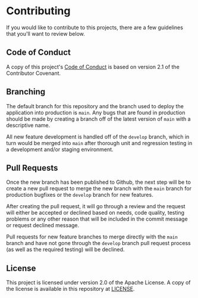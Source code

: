 # Contributing

If you would like to contribute to this projects, there are a few guidelines
that you'll want to review below.

## Code of Conduct

A copy of this project's [Code of Conduct](CODE_OF_CONDUCT.md) is based on
version 2.1 of the Contributor Covenant.

## Branching

The default branch for this repository and the branch used to deploy the
application into production is `main`. Any bugs that are found in production
should be made by creating a branch off of the latest version of `main` with
a descriptive name.

All new feature development is handled off of the `develop` branch, which in
turn would be merged into `main` after thorough unit and regression testing
in a development and/or staging environment.

## Pull Requests

Once the new branch has been published to Github, the next step will be to
create a new pull request to merge the new branch with the `main` branch for
production bugfixes or the `develop` branch for new features.

After creating the pull request, it will go through a review and the request
will either be accepted or declined based on needs, code quality, testing
problems or any other reason that will be included in the commit message or
request declined message.

Pull requests for new feature branches to merge directly with the `main`
branch and have not gone through the `develop` branch pull request process
(as well as the required testing) will be declined.

## License

This project is licensed under version 2.0 of the Apache License. A copy of
the license is available in this repository at [LICENSE](LICENSE).
